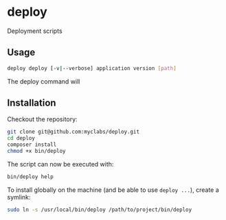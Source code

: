 # deploy

Deployment scripts

## Usage

```bash
deploy deploy [-v|--verbose] application version [path]
```

The deploy command will

## Installation

Checkout the repository:

```bash
git clone git@github.com:myclabs/deploy.git
cd deploy
composer install
chmod +x bin/deploy
```

The script can now be executed with:

```bash
bin/deploy help
```

To install globally on the machine (and be able to use `deploy ...`), create a symlink:

```bash
sudo ln -s /usr/local/bin/deploy /path/to/project/bin/deploy
```
